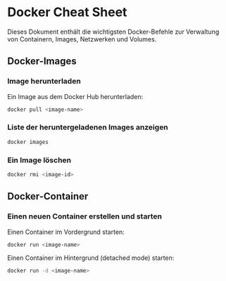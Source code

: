 # Docker Cheat Sheet

Dieses Dokument enthält die wichtigsten Docker-Befehle zur Verwaltung von Containern, Images, Netzwerken und Volumes.

## Docker-Images
### Image herunterladen
Ein Image aus dem Docker Hub herunterladen:

```bash
docker pull <image-name>
```
### Liste der heruntergeladenen Images anzeigen

```bash
docker images
```

### Ein Image löschen

```bash
docker rmi <image-id>
```
## Docker-Container
### Einen neuen Container erstellen und starten

Einen Container im Vordergrund starten:
```bash
docker run <image-name>
```

Einen Container im Hintergrund (detached mode) starten:
```bash
docker run -d <image-name>
```


